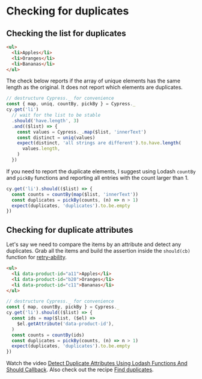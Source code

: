 # Checking for duplicates

## Checking the list for duplicates

<!-- fiddle List does not have duplicates -->

```html
<ul>
  <li>Apples</li>
  <li>Oranges</li>
  <li>Bananas</li>
</ul>
```

The check below reports if the array of unique elements has the same length as the original. It does not report which elements are duplicates.

```js
// destructure Cypress._ for convenience
const { map, uniq, countBy, pickBy } = Cypress._
cy.get('li')
  // wait for the list to be stable
  .should('have.length', 3)
  .and(($list) => {
    const values = Cypress._.map($list, 'innerText')
    const distinct = uniq(values)
    expect(distinct, 'all strings are different').to.have.length(
      values.length,
    )
  })
```

If you need to report the duplicate elements, I suggest using Lodash `countBy` and `pickBy` functions and reporting all entries with the count larger than 1.

```js
cy.get('li').should(($list) => {
  const counts = countBy(map($list, 'innerText'))
  const duplicates = pickBy(counts, (n) => n > 1)
  expect(duplicates, 'duplicates').to.be.empty
})
```

<!-- fiddle-end -->

## Checking for duplicate attributes

Let's say we need to compare the items by an attribute and detect any duplicates. Grab all the items and build the assertion inside the `should(cb)` function for [retry-ability](https://on.cypress.io/retry-ability).

<!-- fiddle Items do not have duplicate attributes -->

```html
<ul>
  <li data-product-id="a11">Apples</li>
  <li data-product-id="b20">Oranges</li>
  <li data-product-id="c11">Bananas</li>
</ul>
```

```js
// destructure Cypress._ for convenience
const { map, countBy, pickBy } = Cypress._
cy.get('li').should(($list) => {
  const ids = map($list, ($el) =>
    $el.getAttribute('data-product-id'),
  )
  const counts = countBy(ids)
  const duplicates = pickBy(counts, (n) => n > 1)
  expect(duplicates, 'duplicates').to.be.empty
})
```

<!-- fiddle-end -->

Watch the video [Detect Duplicate Attributes Using Lodash Functions And Should Callback](https://youtu.be/o9zsDXl97L8). Also check out the recipe [Find duplicates](./find-duplicates.md).
